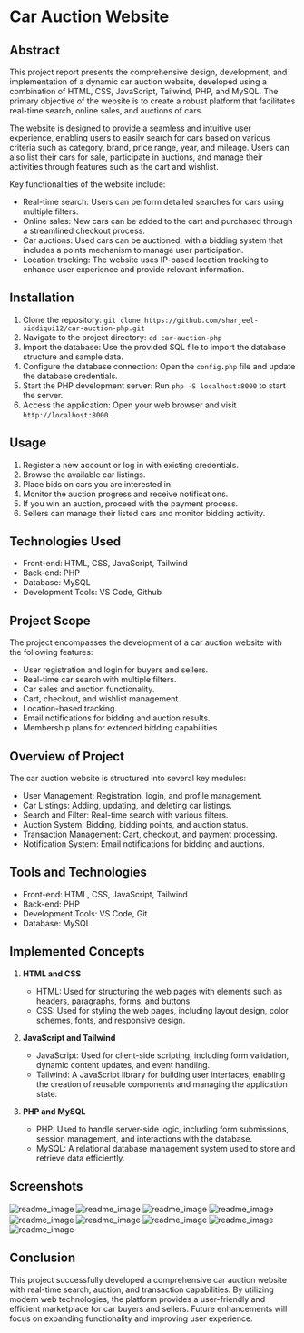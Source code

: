 # Car Auction Website

## Abstract

This project report presents the comprehensive design, development, and implementation of a dynamic car auction website, developed using a combination of HTML, CSS, JavaScript, Tailwind, PHP, and MySQL. The primary objective of the website is to create a robust platform that facilitates real-time search, online sales, and auctions of cars.

The website is designed to provide a seamless and intuitive user experience, enabling users to easily search for cars based on various criteria such as category, brand, price range, year, and mileage. Users can also list their cars for sale, participate in auctions, and manage their activities through features such as the cart and wishlist.

Key functionalities of the website include:

- Real-time search: Users can perform detailed searches for cars using multiple filters.
- Online sales: New cars can be added to the cart and purchased through a streamlined checkout process.
- Car auctions: Used cars can be auctioned, with a bidding system that includes a points mechanism to manage user participation.
- Location tracking: The website uses IP-based location tracking to enhance user experience and provide relevant information.

## Installation

1. Clone the repository: `git clone https://github.com/sharjeel-siddiqui12/car-auction-php.git`
2. Navigate to the project directory: `cd car-auction-php`
3. Import the database: Use the provided SQL file to import the database structure and sample data.
4. Configure the database connection: Open the `config.php` file and update the database credentials.
5. Start the PHP development server: Run `php -S localhost:8000` to start the server.
6. Access the application: Open your web browser and visit `http://localhost:8000`.

## Usage

1. Register a new account or log in with existing credentials.
2. Browse the available car listings.
3. Place bids on cars you are interested in.
4. Monitor the auction progress and receive notifications.
5. If you win an auction, proceed with the payment process.
6. Sellers can manage their listed cars and monitor bidding activity.

## Technologies Used

- Front-end: HTML, CSS, JavaScript, Tailwind
- Back-end: PHP
- Database: MySQL
- Development Tools: VS Code, Github

## Project Scope

The project encompasses the development of a car auction website with the following features:

- User registration and login for buyers and sellers.
- Real-time car search with multiple filters.
- Car sales and auction functionality.
- Cart, checkout, and wishlist management.
- Location-based tracking.
- Email notifications for bidding and auction results.
- Membership plans for extended bidding capabilities.

## Overview of Project

The car auction website is structured into several key modules:

- User Management: Registration, login, and profile management.
- Car Listings: Adding, updating, and deleting car listings.
- Search and Filter: Real-time search with various filters.
- Auction System: Bidding, bidding points, and auction status.
- Transaction Management: Cart, checkout, and payment processing.
- Notification System: Email notifications for bidding and auctions.

## Tools and Technologies

- Front-end: HTML, CSS, JavaScript, Tailwind
- Back-end: PHP
- Development Tools: VS Code, Git
- Database: MySQL

## Implemented Concepts

1. **HTML and CSS**
   - HTML: Used for structuring the web pages with elements such as headers, paragraphs, forms, and buttons.
   - CSS: Used for styling the web pages, including layout design, color schemes, fonts, and responsive design.

2. **JavaScript and Tailwind**
   - JavaScript: Used for client-side scripting, including form validation, dynamic content updates, and event handling.
   - Tailwind: A JavaScript library for building user interfaces, enabling the creation of reusable components and managing the application state.

3. **PHP and MySQL**
   - PHP: Used to handle server-side logic, including form submissions, session management, and interactions with the database.
   - MySQL: A relational database management system used to store and retrieve data efficiently.


## Screenshots

<img align="center" alt="readme_image" src="assets/readme_images/Picture1.png" />
<img align="center" alt="readme_image" src="assets/readme_images/Picture2.jpg" />
<img align="center" alt="readme_image" src="assets/readme_images/Picture3.jpg" />
<img align="center" alt="readme_image" src="assets/readme_images/Picture4.jpg" />
<img align="center" alt="readme_image" src="assets/readme_images/Picture5.jpg" />
<img align="center" alt="readme_image" src="assets/readme_images/Picture6.jpg" />
<img align="center" alt="readme_image" src="assets/readme_images/Picture7.jpg" />
<img align="center" alt="readme_image" src="assets/readme_images/Picture8.jpg" />
<img align="center" alt="readme_image" src="assets/readme_images/Picture9.jpg" />


## Conclusion

This project successfully developed a comprehensive car auction website with real-time search, auction, and transaction capabilities. By utilizing modern web technologies, the platform provides a user-friendly and efficient marketplace for car buyers and sellers. Future enhancements will focus on expanding functionality and improving user experience.
